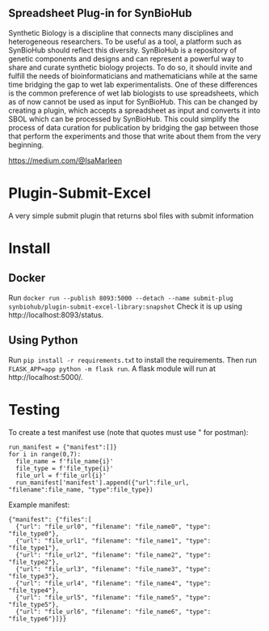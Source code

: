 ## Spreadsheet Plug-in for SynBioHub

Synthetic Biology is a discipline that connects many disciplines and heterogeneous researchers.
To be useful as a tool, a platform such as SynBioHub should reflect this diversity. SynBioHub is
a repository of genetic components and designs and can represent a powerful way to share and
curate synthetic biology projects. To do so, it should invite and fulfill the needs of
bioinformaticians and mathematicians while at the same time bridging the gap to wet lab
experimentalists. One of these differences is the common preference of wet lab biologists to use
spreadsheets, which as of now cannot be used as input for SynBioHub. This can be changed by
creating a plugin, which accepts a spreadsheet as input and converts it into SBOL which can be
processed by SynBioHub. This could simplify the process of data curation for publication by
bridging the gap between those that perform the experiments and those that write about them
from the very beginning.

https://medium.com/@IsaMarleen

# Plugin-Submit-Excel
A very simple submit plugin that returns sbol files with submit information

# Install
## Docker
Run `docker run --publish 8093:5000 --detach --name submit-plug synbiohub/plugin-submit-excel-library:snapshot`
Check it is up using http://localhost:8093/status.

## Using Python
Run `pip install -r requirements.tx`t to install the requirements. Then run `FLASK_APP=app python -m flask run`. A flask module will run at http://localhost:5000/.

# Testing
To create a test manifest use (note that quotes must use " for postman):

```
run_manifest = {"manifest":[]}
for i in range(0,7):
  file_name = f'file_name{i}'
  file_type = f'file_type{i}'
  file_url = f'file_url{i}'
  run_manifest['manifest'].append({"url":file_url, "filename":file_name, "type":file_type})
```
Example manifest:
```
{"manifest": {"files":[
  {"url": "file_url0", "filename": "file_name0", "type": "file_type0"},
  {"url": "file_url1", "filename": "file_name1", "type": "file_type1"},
  {"url": "file_url2", "filename": "file_name2", "type": "file_type2"},
  {"url": "file_url3", "filename": "file_name3", "type": "file_type3"},
  {"url": "file_url4", "filename": "file_name4", "type": "file_type4"},
  {"url": "file_url5", "filename": "file_name5", "type": "file_type5"},
  {"url": "file_url6", "filename": "file_name6", "type": "file_type6"}]}}
  ```
